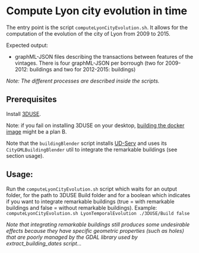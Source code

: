 # Compute Lyon city evolution in time

The entry point is the script `computeLyonCityEvolution.sh`. It allows for the
computation of the evolution of the city of Lyon from 2009 to 2015.

Expected output:
  * graphML-JSON files describing the transactions between features
  of the vintages. There is four graphML-JSON per borrough (two for 2009-2012:
  buildings and two for 2012-2015: buildings)

*Note: The different processes are described inside the scripts.*

## Prerequisites
Install [3DUSE](https://github.com/MEPP-team/3DUSE/blob/master/Install.md).

Note: if you fail on installing 3DUSE on your desktop,
[building the docker image](https://github.com/MEPP-team/3DUSE/blob/master/Docker/Readme.md) might be a plan B.

Note that the `buildingBlender` script installs [UD-Serv](https://github.com/MEPP-team/UD-Serv/)
and uses its `CityGMLBuildingBlender` util to integrate the remarkable buildings (see section usage).

## Usage:

Run the `computeLyonCityEvolution.sh` script which waits for an output folder,
for the path to 3DUSE Build folder and for a boolean which indicates if you
want to integrate remarkable buildings (true = with remarkable buildings and
false = without remarkable buildings).
Example: `computeLyonCityEvolution.sh LyonTemporalEvolution ./3DUSE/Build false`

*Note that integrating remarkable buildings still produces some undesirable
effects because they have specific geometric properties (such as holes) that are
poorly managed by the GDAL library used by extract_building_dates script...*
